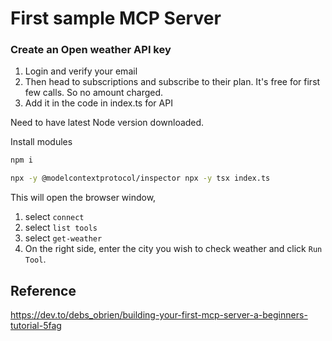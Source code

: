 # First sample MCP Server

### Create an Open weather API key
1. Login and verify your email
2. Then head to subscriptions and subscribe to their plan. It's free for first few calls. So no amount charged.
3. Add it in the code in index.ts for API

Need to have latest Node version downloaded.

Install modules 

```sh
npm i
```

```sh
npx -y @modelcontextprotocol/inspector npx -y tsx index.ts
```

This will open the browser window, 
1. select `connect`
2. select `list tools`
3. select `get-weather`
4. On the right side, enter the city you wish to check weather and click `Run Tool`.

## Reference

https://dev.to/debs_obrien/building-your-first-mcp-server-a-beginners-tutorial-5fag


